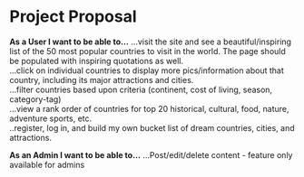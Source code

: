 <h1>Project Proposal</h1>

**As a User I want to be able to…**
...visit the site and see a beautiful/inspiring list of the 50 most popular countries to visit in the world. The page should be populated with inspiring quotations as well. 
<br/>
...click on individual countries to display more pics/information about that country, including its major attractions and cities.
<br/>
...filter countries based upon criteria (continent, cost of living, season, category-tag)
<br/>
...view a rank order of countries for top 20 historical, cultural, food, nature, adventure sports, etc. 
<br/>
..register, log in, and  build my own bucket list of dream countries, cities, and attractions.



**As an Admin I want to be able to…**
…Post/edit/delete content - feature only available for admins

